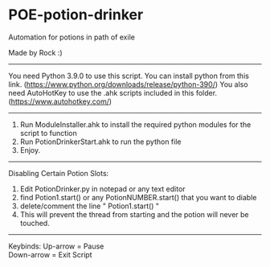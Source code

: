 # POE-potion-drinker
Automation for potions in path of exile

Made by Rock :)

---------------------------------

You need Python 3.9.0 to use this script. You can install python from this link. (https://www.python.org/downloads/release/python-390/)
You also need AutoHotKey to use the .ahk scripts included in this folder. (https://www.autohotkey.com/)

---------------------------------

1. Run ModuleInstaller.ahk to install the required python modules for the script to function
2. Run PotionDrinkerStart.ahk to run the python file
3. Enjoy.

---------------------------------
Disabling Certain Potion Slots:

1. Edit PotionDrinker.py in notepad or any text editor
2. find Potion1.start() or any PotionNUMBER.start() that you want to diable
3. delete/comment the line " Potion1.start() "
4. This will prevent the thread from starting and the potion will never be touched.

---------------------------------

Keybinds:
Up-arrow = Pause  
Down-arrow = Exit Script
